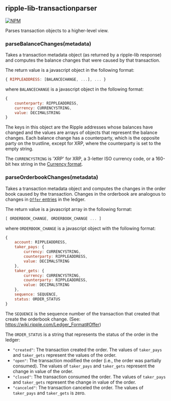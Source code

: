 
ripple-lib-transactionparser
----------------------------

[![NPM](https://nodei.co/npm/ripple-lib-transactionparser.png)](https://www.npmjs.org/package/ripple-lib-transactionparser)

Parses transaction objects to a higher-level view.

### parseBalanceChanges(metadata)

Takes a transaction metadata object (as returned by a ripple-lib response) and computes the balance changes that were caused by that transaction.

The return value is a javascript object in the following format:

```javascript
{ RIPPLEADDRESS: [BALANCECHANGE, ...], ... }
```

where `BALANCECHANGE` is a javascript object in the following format:

```javascript
{
    counterparty: RIPPLEADDRESS,
    currency: CURRENCYSTRING,
    value: DECIMALSTRING
}
```

The keys in this object are the Ripple addresses whose balances have changed and the values are arrays of objects that represent the balance changes. Each balance change has a counterparty, which is the opposite party on the trustline, except for XRP, where the counterparty is set to the empty string.

The `CURRENCYSTRING` is 'XRP' for XRP, a 3-letter ISO currency code, or a 160-bit hex string in the [Currency format](https://wiki.ripple.com/Currency_format).

### parseOrderbookChanges(metadata)

Takes a transaction metadata object and computes the changes in the order book caused by the transaction. Changes in the orderbook are analogous to changes in [`Offer` entries](https://wiki.ripple.com/Ledger_Format#Offer) in the ledger.

The return value is a javascript array in the following format:

```javascript
[ ORDERBOOK_CHANGE, ORDERBOOK_CHANGE ... ]
```

where `ORDERBOOK_CHANGE` is a javascript object with the following format:

```javascript
{
    account: RIPPLEADDRESS,
    taker_pays: {
        currency: CURRENCYSTRING,
        counterparty: RIPPLEADDRESS,
        value: DECIMALSTRING
    },
    taker_gets: {
        currency: CURRENCYSTRING,
        counterparty: RIPPLEADDRESS,
        value: DECIMALSTRING
    },
    sequence: SEQUENCE,
    status: ORDER_STATUS
}
```

The `SEQUENCE` is the sequence number of the transaction that created that create the orderbook change. (See: https://wiki.ripple.com/Ledger_Format#Offer)

The `ORDER_STATUS` is a string that represents the status of the order in the ledger:

*   `"created"`: The transaction created the order. The values of `taker_pays` and `taker_gets` represent the values of the order.
*   `"open"`: The transaction modified the order (i.e., the order was partially consumed). The values of `taker_pays` and `taker_gets` represent the change in value of the order.
*   `"closed"`: The transaction consumed the order. The values of `taker_pays` and `taker_gets` represent the change in value of the order.
*   `"canceled"`: The transaction canceled the order. The values of `taker_pays` and `taker_gets` is zero.

